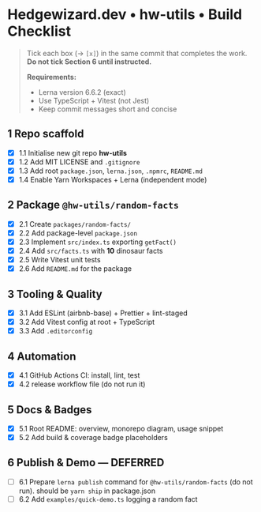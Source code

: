 # Hedgewizard.dev • hw-utils • Build Checklist

> Tick each box (→ `[x]`) in the same commit that completes the work.  
> **Do not tick Section 6 until instructed.**
> 
> **Requirements:**
> - Lerna version 6.6.2 (exact)
> - Use TypeScript + Vitest (not Jest)
> - Keep commit messages short and concise

## 1 Repo scaffold
- [x] 1.1 Initialise new git repo **hw-utils**
- [x] 1.2 Add MIT LICENSE and `.gitignore`
- [x] 1.3 Add root `package.json`, `lerna.json`, `.npmrc`, `README.md`
- [x] 1.4 Enable Yarn Workspaces + Lerna (independent mode)

## 2 Package `@hw-utils/random-facts`
- [x] 2.1 Create `packages/random-facts/`
- [x] 2.2 Add package-level `package.json`
- [x] 2.3 Implement `src/index.ts` exporting `getFact()`
- [x] 2.4 Add `src/facts.ts` with **10** dinosaur facts
- [x] 2.5 Write Vitest unit tests
- [x] 2.6 Add `README.md` for the package

## 3 Tooling & Quality
- [x] 3.1 Add ESLint (airbnb-base) + Prettier + lint-staged
- [x] 3.2 Add Vitest config at root + TypeScript
- [x] 3.3 Add `.editorconfig`

## 4 Automation
- [x] 4.1 GitHub Actions CI: install, lint, test
- [x] 4.2 release workflow file (do not run it)

## 5 Docs & Badges
- [x] 5.1 Root README: overview, monorepo diagram, usage snippet
- [x] 5.2 Add build & coverage badge placeholders

## 6 Publish & Demo — **DEFERRED**
- [ ] 6.1 Prepare `lerna publish` command for `@hw-utils/random-facts` (do not run). should be `yarn ship` in package.json
- [ ] 6.2 Add `examples/quick-demo.ts` logging a random fact 